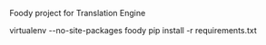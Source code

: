 Foody project for Translation Engine

virtualenv --no-site-packages foody
pip install -r requirements.txt
